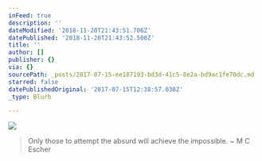 ```yaml
---
inFeed: true
description: ''
dateModified: '2018-11-20T21:43:51.706Z'
datePublished: '2018-11-20T21:43:52.508Z'
title: ''
author: []
publisher: {}
via: {}
sourcePath: _posts/2017-07-15-ee187193-bd3d-41c5-8e2a-bd9ac1fe70dc.md
starred: false
datePublishedOriginal: '2017-07-15T12:38:57.030Z'
_type: Blurb

---
```

![](https://the-grid-user-content.s3-us-west-2.amazonaws.com/3371fa1d-5ede-4e10-aa70-a8492acbee43.jpg)

> Only those to attempt the absurd will achieve the impossible. ~ M C Escher